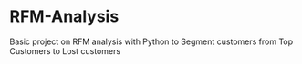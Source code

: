 # RFM-Analysis
Basic project on RFM analysis with Python to Segment customers from Top Customers to Lost customers
